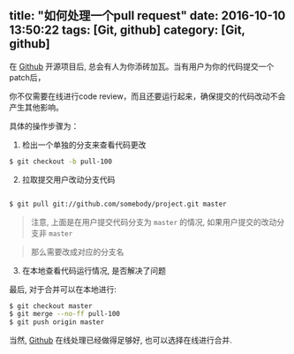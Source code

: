 title: "如何处理一个pull request"
date: 2016-10-10 13:50:22
tags: [Git, github]
category: [Git, github]
-------

在 [Github](https://github.com) 开源项目后, 总会有人为你添砖加瓦。当有用户为你的代码提交一个patch后，

你不仅需要在线进行code review，而且还要运行起来，确保提交的代码改动不会产生其他影响。

具体的操作步骤为：


1. 检出一个单独的分支来查看代码更改


```bash
$ git checkout -b pull-100
```

2. 拉取提交用户改动分支代码

```bash

$ git pull git://github.com/somebody/project.git master
```

> 注意, 上面是在用户提交代码分支为 `master` 的情况, 如果用户提交的改动分支非 `master`

> 那么需要改成对应的分支名

3. 在本地查看代码运行情况, 是否解决了问题


最后, 对于合并可以在本地进行:

```bash
$ git checkout master
$ git merge --no-ff pull-100
$ git push origin master
```

当然, [Github](https://github.com) 在线处理已经做得足够好, 也可以选择在线进行合并.
